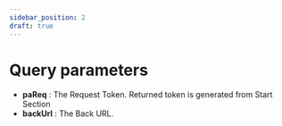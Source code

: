 ```yaml
---
sidebar_position: 2
draft: true
---
```


# Query parameters

-   **paReq** : The Request Token. Returned token is generated from Start Section
-   **backUrl** : The Back URL. 